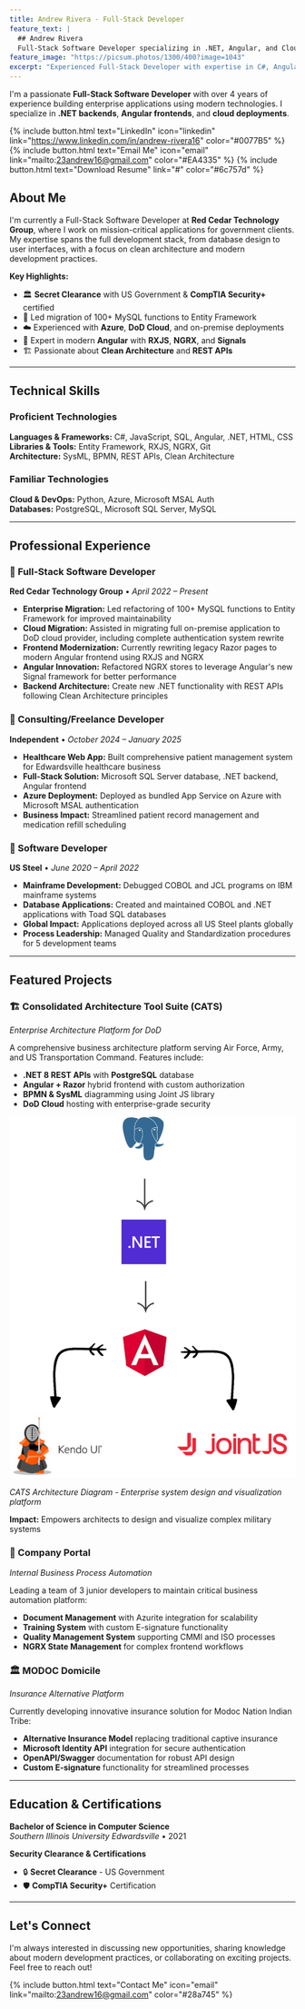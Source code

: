 ```yaml
---
title: Andrew Rivera - Full-Stack Developer
feature_text: |
  ## Andrew Rivera
  Full-Stack Software Developer specializing in .NET, Angular, and Cloud Solutions
feature_image: "https://picsum.photos/1300/400?image=1043"
excerpt: "Experienced Full-Stack Developer with expertise in C#, Angular, and cloud technologies. Currently working on enterprise applications for government and private sector clients."
---
```


I'm a passionate **Full-Stack Software Developer** with over 4 years of experience building enterprise applications using modern technologies. I specialize in **.NET backends**, **Angular frontends**, and **cloud deployments**.

{% include button.html text="LinkedIn" icon="linkedin" link="https://www.linkedin.com/in/andrew-rivera16" color="#0077B5" %} {% include button.html text="Email Me" icon="email" link="mailto:23andrew16@gmail.com" color="#EA4335" %} {% include button.html text="Download Resume" link="#" color="#6c757d" %}

## About Me

I'm currently a Full-Stack Software Developer at **Red Cedar Technology Group**, where I work on mission-critical applications for government clients. My expertise spans the full development stack, from database design to user interfaces, with a focus on clean architecture and modern development practices.

**Key Highlights:**
- 🏛️ **Secret Clearance** with US Government & **CompTIA Security+** certified
- 🚀 Led migration of 100+ MySQL functions to Entity Framework
- ☁️ Experienced with **Azure**, **DoD Cloud**, and on-premise deployments
- 📱 Expert in modern **Angular** with **RXJS**, **NGRX**, and **Signals**
- 🏗️ Passionate about **Clean Architecture** and **REST APIs**

---

## Technical Skills

### Proficient Technologies
**Languages & Frameworks:** C#, JavaScript, SQL, Angular, .NET, HTML, CSS  
**Libraries & Tools:** Entity Framework, RXJS, NGRX, Git  
**Architecture:** SysML, BPMN, REST APIs, Clean Architecture

### Familiar Technologies
**Cloud & DevOps:** Python, Azure, Microsoft MSAL Auth  
**Databases:** PostgreSQL, Microsoft SQL Server, MySQL

---

## Professional Experience

### 🔹 Full-Stack Software Developer
**Red Cedar Technology Group** • *April 2022 – Present*

- **Enterprise Migration:** Led refactoring of 100+ MySQL functions to Entity Framework for improved maintainability
- **Cloud Migration:** Assisted in migrating full on-premise application to DoD cloud provider, including complete authentication system rewrite
- **Frontend Modernization:** Currently rewriting legacy Razor pages to modern Angular frontend using RXJS and NGRX
- **Angular Innovation:** Refactored NGRX stores to leverage Angular's new Signal framework for better performance
- **Backend Architecture:** Create new .NET functionality with REST APIs following Clean Architecture principles

### 🔹 Consulting/Freelance Developer
**Independent** • *October 2024 – January 2025*

- **Healthcare Web App:** Built comprehensive patient management system for Edwardsville healthcare business
- **Full-Stack Solution:** Microsoft SQL Server database, .NET backend, Angular frontend
- **Azure Deployment:** Deployed as bundled App Service on Azure with Microsoft MSAL authentication
- **Business Impact:** Streamlined patient record management and medication refill scheduling

### 🔹 Software Developer
**US Steel** • *June 2020 – April 2022*

- **Mainframe Development:** Debugged COBOL and JCL programs on IBM mainframe systems
- **Database Applications:** Created and maintained COBOL and .NET applications with Toad SQL databases
- **Global Impact:** Applications deployed across all US Steel plants globally
- **Process Leadership:** Managed Quality and Standardization procedures for 5 development teams

---

## Featured Projects

### 🏗️ Consolidated Architecture Tool Suite (CATS)
*Enterprise Architecture Platform for DoD*

A comprehensive business architecture platform serving Air Force, Army, and US Transportation Command. Features include:
- **.NET 8 REST APIs** with **PostgreSQL** database
- **Angular + Razor** hybrid frontend with custom authorization
- **BPMN & SysML** diagramming using Joint JS library
- **DoD Cloud** hosting with enterprise-grade security

![CATS Architecture Diagram](cats_diagram.png)

*CATS Architecture Diagram - Enterprise system design and visualization platform*

**Impact:** Empowers architects to design and visualize complex military systems

### 🏢 Company Portal
*Internal Business Process Automation*

Leading a team of 3 junior developers to maintain critical business automation platform:
- **Document Management** with Azurite integration for scalability
- **Training System** with custom E-signature functionality
- **Quality Management System** supporting CMMI and ISO processes
- **NGRX State Management** for complex frontend workflows

### 🏛️ MODOC Domicile
*Insurance Alternative Platform*

Currently developing innovative insurance solution for Modoc Nation Indian Tribe:
- **Alternative Insurance Model** replacing traditional captive insurance
- **Microsoft Identity API** integration for secure authentication
- **OpenAPI/Swagger** documentation for robust API design
- **Custom E-signature** functionality for streamlined processes

---

## Education & Certifications

**Bachelor of Science in Computer Science**  
*Southern Illinois University Edwardsville* • 2021

**Security Clearance & Certifications**
- 🔒 **Secret Clearance** - US Government
- 🛡️ **CompTIA Security+** Certification

---

## Let's Connect

I'm always interested in discussing new opportunities, sharing knowledge about modern development practices, or collaborating on exciting projects. Feel free to reach out!

{% include button.html text="Contact Me" icon="email" link="mailto:23andrew16@gmail.com" color="#28a745" %}
